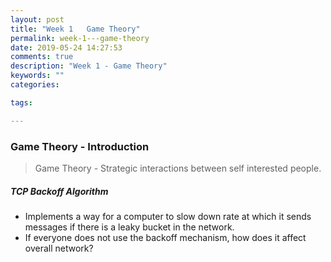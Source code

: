 ```yaml
---
layout: post
title: "Week 1   Game Theory"
permalink: week-1---game-theory
date: 2019-05-24 14:27:53
comments: true
description: "Week 1 - Game Theory"
keywords: ""
categories:

tags:

---
```


### <sppan>Game Theory - Introduction</span>

> Game Theory - Strategic interactions between self interested people.


##### TCP Backoff Algorithm
* Implements a way for a computer to slow down rate at which it sends messages if there is a leaky bucket in the network.
* If everyone does not use the backoff mechanism, how does it affect overall network?
